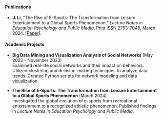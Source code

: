 #### Publications

- **J. Li**, "The Rise of E-Sports: The Transformation from Leisure Entertainment to a Global Sports Phenomenon," *Lecture Notes in Education Psychology and Public Media*, Print ISSN 2753-7048, March 2024. [[Paper](https://www.ewadirect.com/proceedings/lnep/article/view/10519)].

#### Academic Projects

- **Big Data Mining and Visualization Analysis of Social Networks** (May 2023 – November 2023)  
  Examined real-life social networks and their impact on behaviors. Utilized clustering and decision-making techniques to analyze data trends. Created Python scripts for network modeling and data visualization.

- **The Rise of E-Sports: The Transformation from Leisure Entertainment to a Global Sports Phenomenon** (March 2024)  
  Investigated the global evolution of e-sports from recreational entertainment to a recognized athletic phenomenon. Published findings in *Lecture Notes in Education Psychology and Public Media*.


